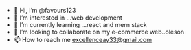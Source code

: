 - 👋 Hi, I’m @favours123
- 👀 I’m interested in ...web development 
- 🌱 I’m currently learning ...react and mern stack
- 💞️ I’m looking to collaborate on my e-commerce web..oleson
- 📫 How to reach me excellenceay33@gmail.com

<!---
favours123/favours123 is a ✨ special ✨ repository because its `README.md` (this file) appears on your GitHub profile.
You can click the Preview link to take a look at your changes.
--->
